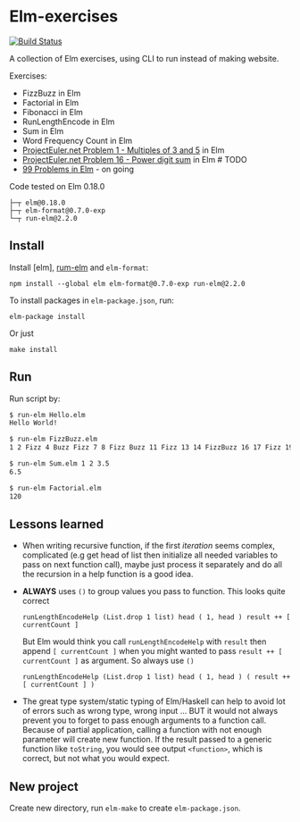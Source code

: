 Elm-exercises
=============

[![Build Status](https://travis-ci.org/hvnsweeting/elm-exercises.svg?branch=master)](https://travis-ci.org/hvnsweeting/elm-exercises)

A collection of Elm exercises, using CLI to run instead of making website.

Exercises:
- FizzBuzz in Elm
- Factorial in Elm
- Fibonacci in Elm
- RunLengthEncode in Elm
- Sum in Elm
- Word Frequency Count in Elm
- [ProjectEuler.net Problem 1 - Multiples of 3 and 5](https://projecteuler.net/problem=1) in Elm
- [ProjectEuler.net Problem 16 - Power digit sum](https://projecteuler.net/problem=16) in Elm # TODO
- [99 Problems in Elm](https://wiki.haskell.org/99_questions) - on going

Code tested on Elm 0.18.0

```
├─┬ elm@0.18.0
├─┬ elm-format@0.7.0-exp
└─┬ run-elm@2.2.0
```

## Install
Install [elm], [rum-elm](https://github.com/jfairbank/run-elm) and `elm-format`:

```
npm install --global elm elm-format@0.7.0-exp run-elm@2.2.0
```

To install packages in `elm-package.json`, run:

```
elm-package install
```

Or just

```
make install
```

## Run

Run script by:

```sh
$ run-elm Hello.elm
Hello World!

$ run-elm FizzBuzz.elm
1 2 Fizz 4 Buzz Fizz 7 8 Fizz Buzz 11 Fizz 13 14 FizzBuzz 16 17 Fizz 19 Buzz Fizz 22 23 Fizz Buzz 26 Fizz 28 29 FizzBuzz 31 32 Fizz 34 Buzz Fizz 37 38 Fizz Buzz 41 Fizz 43 44 FizzBuzz 46 47 Fizz 49 Buzz Fizz 52 53 Fizz Buzz 56 Fizz 58 59 FizzBuzz 61 62 Fizz 64 Buzz Fizz 67 68 Fizz Buzz 71 Fizz 73 74 FizzBuzz 76 77 Fizz 79 Buzz Fizz 82 83 Fizz Buzz 86 Fizz 88 89 FizzBuzz 91 92 Fizz 94 Buzz Fizz 97 98 Fizz Buzz

$ run-elm Sum.elm 1 2 3.5
6.5

$ run-elm Factorial.elm
120
```

## Lessons learned
- When writing recursive function, if the first *iteration* seems complex,
  complicated (e.g get head of list then initialize all needed
  variables to pass on next function call),
  maybe just process it separately and do all the recursion in
  a help function is a good idea.

- **ALWAYS** uses `()` to group values you pass to function. This looks quite
  correct
  ```
  runLengthEncodeHelp (List.drop 1 list) head ( 1, head ) result ++ [ currentCount ]
  ```
  But Elm would think you call `runLengthEncodeHelp` with `result` then append
  `[ currentCount ]` when you might wanted to pass `result ++ [ currentCount ]`
  as argument. So always use `()`
  ```
  runLengthEncodeHelp (List.drop 1 list) head ( 1, head ) ( result ++ [ currentCount ] )
  ```
- The great type system/static typing of Elm/Haskell can help to avoid lot
  of errors such as wrong type, wrong input ... BUT it would not always prevent
  you to forget to pass enough arguments to a function call. Because of partial
  application, calling a function with not enough parameter will create new
  function. If the result passed to a generic function like `toString`, you
  would see output `<function>`, which is correct, but not what you would
  expect.

## New project

Create new directory, run `elm-make` to create `elm-package.json`.
